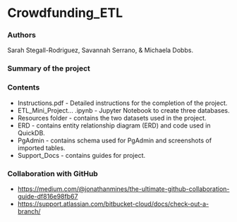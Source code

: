 # Crowdfunding_ETL

### Authors

Sarah Stegall-Rodriguez, Savannah Serrano, & Michaela Dobbs.

### Summary of the project

### Contents

* Instructions.pdf - Detailed instructions for the completion of the project.
* ETL_Mini_Project... .ipynb - Jupyter Notebook to create three databases.
* Resources folder - contains the two datasets used in the project.
* ERD - contains entity relationship diagram (ERD) and code used in QuickDB.
* PgAdmin - contains schema used for PgAdmin and screenshots of imported tables.
* Support_Docs - contains guides for project.

### Collaboration with GitHub

* https://medium.com/@jonathanmines/the-ultimate-github-collaboration-guide-df816e98fb67
* https://support.atlassian.com/bitbucket-cloud/docs/check-out-a-branch/
